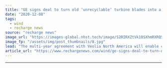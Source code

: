 ```yaml
---
title: "GE signs deal to turn old ‘unrecyclable’ turbine blades into a greener form of cement"
date: "2020-12-08"
tags: 
  - wind
  - recharge news
source: "recharge news"
image_url: "https://images-global.nhst.tech/image/S2RIRXZtVk10SXhmRXRQS0FjTjB4ellKQ3pGTFBZR2Y5c0M0UUxkajdlbz0=/nhst/binary/f515311d87ddc4b51172386b7c7f0a97"
image_fp: "/assets/img/post_thumbnails/8.jpg"
lead: "The multi-year agreement with Veolia North America will enable cement producers to reduce emissions by 27%"
article_url: "https://www.rechargenews.com/wind/ge-signs-deal-to-turn-old-unrecyclable-turbine-blades-into-a-greener-form-of-cement/2-1-926935"
---
```


---

